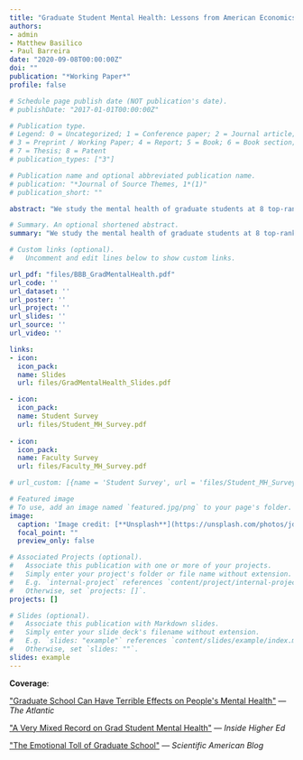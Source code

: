 ```yaml
---
title: "Graduate Student Mental Health: Lessons from American Economics Departments"
authors:
- admin
- Matthew Basilico
- Paul Barreira 
date: "2020-09-08T00:00:00Z"
doi: ""
publication: "*Working Paper*"
profile: false

# Schedule page publish date (NOT publication's date).
# publishDate: "2017-01-01T00:00:00Z"

# Publication type.
# Legend: 0 = Uncategorized; 1 = Conference paper; 2 = Journal article;
# 3 = Preprint / Working Paper; 4 = Report; 5 = Book; 6 = Book section;
# 7 = Thesis; 8 = Patent
# publication_types: ["3"]

# Publication name and optional abbreviated publication name.
# publication: "*Journal of Source Themes, 1*(1)"
# publication_short: ""

abstract: "We study the mental health of graduate students at 8 top-ranked economics PhD programs in the U.S. Using clinically validated surveys, we find that 24.8% experience moderate or severe symptoms of depression or anxiety - more than two times the population average. Though sample selection concerns exist, alternative estimates nonetheless suggest higher prevalence rates of such symptoms than in the general population. Mental health issues are especially prevalent at the end of the PhD program: 36.7% of students in years 6+ of their program experience moderate or severe symptoms of depression or anxiety, versus 21.2% of first-year students. 25.2% of economics students with these symptoms are in treatment, compared to 41.4% of graduate students in other programs. A similar percentage of economics students (40-50%) say they cannot honestly discuss mental health with advisers as say they cannot honestly discuss research progress or non-academic career options. Only 26% find their work to be useful always or most of the time, compared to 70% of economics faculty and 63% of the working age population. We provide recommendations for students, faculty, and administrators on ways to improve graduate student mental health."

# Summary. An optional shortened abstract.
summary: "We study the mental health of graduate students at 8 top-ranked economics PhD programs in the U.S. Using clinically validated surveys, we find that 24.8% experience moderate or severe symptoms of depression or anxiety - more than two times the population average. Though sample selection concerns exist, alternative estimates nonetheless suggest higher prevalence rates of such symptoms than in the general population. Mental health issues are especially prevalent at the end of the PhD program: 36.7% of students in years 6+ of their program experience moderate or severe symptoms of depression or anxiety, versus 21.2% of first-year students. 25.2% of economics students with these symptoms are in treatment, compared to 41.4% of graduate students in other programs. A similar percentage of economics students (40-50%) say they cannot honestly discuss mental health with advisers as say they cannot honestly discuss research progress or non-academic career options. Only 26% find their work to be useful always or most of the time, compared to 70% of economics faculty and 63% of the working age population. We provide recommendations for students, faculty, and administrators on ways to improve graduate student mental health."

# Custom links (optional).
#   Uncomment and edit lines below to show custom links.

url_pdf: "files/BBB_GradMentalHealth.pdf"
url_code: '' 
url_dataset: ''
url_poster: ''
url_project: ''
url_slides: ''
url_source: ''
url_video: ''

links: 
- icon:
  icon_pack:
  name: Slides
  url: files/GradMentalHealth_Slides.pdf

- icon: 
  icon_pack: 
  name: Student Survey
  url: files/Student_MH_Survey.pdf
  
- icon:
  icon_pack:
  name: Faculty Survey
  url: files/Faculty_MH_Survey.pdf

# url_custom: [{name = 'Student Survey', url = 'files/Student_MH_Survey.pdf'}]

# Featured image
# To use, add an image named `featured.jpg/png` to your page's folder. 
image:
  caption: 'Image credit: [**Unsplash**](https://unsplash.com/photos/jdD8gXaTZsc)'
  focal_point: ""
  preview_only: false

# Associated Projects (optional).
#   Associate this publication with one or more of your projects.
#   Simply enter your project's folder or file name without extension.
#   E.g. `internal-project` references `content/project/internal-project/index.md`.
#   Otherwise, set `projects: []`.
projects: []

# Slides (optional).
#   Associate this publication with Markdown slides.
#   Simply enter your slide deck's filename without extension.
#   E.g. `slides: "example"` references `content/slides/example/index.md`.
#   Otherwise, set `slides: ""`.
slides: example
---
```


<b>Coverage</b>:

["Graduate School Can Have Terrible Effects on People's Mental Health"](https://www.theatlantic.com/education/archive/2018/11/anxiety-depression-mental-health-graduate-school/576769/) — *The Atlantic*

["A Very Mixed Record on Grad Student Mental Health"](https://www.insidehighered.com/news/2018/12/06/new-research-graduate-student-mental-well-being-says-departments-have-important) — *Inside Higher Ed*

["The Emotional Toll of Graduate School"](https://blogs.scientificamerican.com/observations/the-emotional-toll-of-graduate-school/) — *Scientific American Blog*
